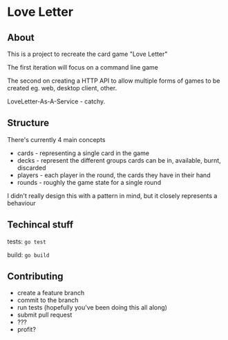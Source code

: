 Love Letter
===

## About

This is a project to recreate the card game "Love Letter"

The first iteration will focus on a command line game

The second on creating a HTTP API to allow multiple forms of games to be created eg. web, desktop client, other.

LoveLetter-As-A-Service - catchy.

## Structure
There's currently 4 main concepts

- cards - representing a single card in the game
- decks - represent the different groups cards can be in, available, burnt, discarded
- players - each player in the round, the cards they have in their hand
- rounds - roughly the game state for a single round

I didn't really design this with a pattern in mind, but it closely represents a behaviour 

## Techincal stuff

tests: `go test`

build: `go build`

## Contributing
- create a feature branch
- commit to the branch
- run tests (hopefully you've been doing this all along)
- submit pull request
- ???
- profit?



